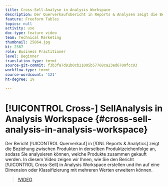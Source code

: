 ```yaml
---
title: Cross-Sell-Analyse in Analysis Workspace
description: Der Querverkaufsbericht in Reports & Analysen zeigt die Beziehung zwischen Produkten in derselben Produktzeichenfolge an, sodass Sie analysieren können, welche Produkte zusammen gekauft werden. In diesem Video zeigen wir Ihnen, wie Sie den Querverkaufsbericht in Analysis Workspace erstellen und ihn auf alle Dimensionen oder Klassifizierungen mit mehreren Werten erweitern können.
feature: Freeform Tables
topics: null
activity: use
doc-type: feature video
team: Technical Marketing
thumbnail: 25864.jpg
kt: 2367
role: Business Practitioner
level: Beginner
translation-type: tm+mt
source-git-commit: f3b3fa7d91b0cb21005b57768ca23ed6700fcc03
workflow-type: tm+mt
source-wordcount: '121'
ht-degree: 1%

---
```



# [!UICONTROL Cross-] SellAnalysis in Analysis Workspace  {#cross-sell-analysis-in-analysis-workspace}

Der Bericht [!UICONTROL Querverkauf] in [!DNL Reports & Analytics] zeigt die Beziehung zwischen Produkten in derselben Produktzeichenfolge an, sodass Sie analysieren können, welche Produkte zusammen gekauft werden. In diesem Video zeigen wir Ihnen, wie Sie den Bericht [!UICONTROL Cross-Sell] in Analysis Workspace erstellen und ihn auf eine Dimension oder Klassifizierung mit mehreren Werten erweitern können.

>[!VIDEO](https://video.tv.adobe.com/v/25864/?quality=12)
